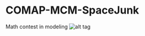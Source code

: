 # COMAP-MCM-SpaceJunk
Math contest in modeling
![alt tag](http://s10.postimg.org/hi5e9q1g9/spacejunk.jpg)
